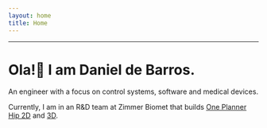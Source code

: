 ```yaml
---
layout: home
title: Home
---
```


---

# Ola!👋 I am Daniel de Barros.

An engineer with a focus on control systems, software and medical devices.

Currently, I am in an R&D team at Zimmer Biomet that builds [One Planner Hip 2D](https://www.zimmerbiomet.com/en/products-and-solutions/specialties/hip/one-planner-hip.html) and <a href="{{ '/video' | relative_url }}" target="_blank">3D</a>.
